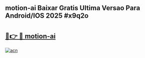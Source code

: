 ## motion-ai Baixar Gratis Ultima Versao Para Android/IOS 2025 #x9q2o

# <h2><a href="https://ainizakaria.my?title=motion-ai&ref=20M">🔗👉 🔴 motion-ai</a></h2>

[![acn](https://github.com/user-attachments/assets/0f9c940e-d8b0-45ae-aac7-cd30a18b3e1c)](https://ainizakaria.my?title=motion-ai&ref=20M)

